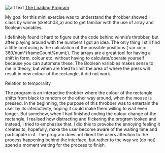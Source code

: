 ![alt text](skærmbillede.PNG "beskrivelse af billede") 
[The Loading Program](https://rawgit.com/hele4924/mini-ex/master/mini_ex3/empty-example/index.html)


My goal for this mini exercise was to understand the throbber showed I class by winnie (sketch03_a) and to get familiar with the use of array and Boolean variables.  

I definitely found it hard to figure out the code behind winnie’s throbber, but after playing around with the numbers I got an idea. The only thing I still find a little confusing is the calculation of the possible positions ( var cir = 360/num*(frameCount%num);).
The arrays are a great tool for having a shift in form, colour etc. without having to calculate/operate yourself because you can automate these. 
The Boolean variables makes sense to me in theory, but when are tried to limit the area of where the press will result in new colour of the rectangle, it did not work.  

Relation to temporality 

The program is an interactive throbber where the colour of the rectangle shifts from black to random or the other way around, when the mouse is pressed. In the beginning, the purpose of this throbber was to entertain the user by its interactivity, hoping it could make them willing to wait even longer. But somehow, when I had finished coding the colour change of the rectangle, I realised how distracting and flickering the program looked and instead, i tried to emphasise that. I did this to provoke the annoying feeling it creates to, hopefully, make the user become aware of the waiting time and participate in it.
The program does not direct the users attention to the process happening behind the interface, but rather to the way we (do not) spend a moment waiting for the process to finish. 


